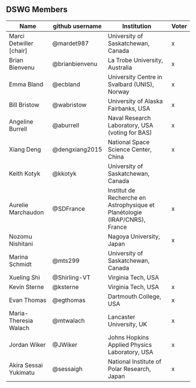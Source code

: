 ## DSWG Members

| Name                    | github username | Institution                                                                | Voter |
|-------------------------|-----------------|----------------------------------------------------------------------------|-------|
| Marci Detwiller [chair] | @mardet987      | University of Saskatchewan, Canada                                         |   x   |
| Brian Bienvenu          | @brianbienvenu  | La Trobe University, Australia                                             |   x   |
| Emma Bland              | @ecbland        | University Centre in Svalbard (UNIS), Norway                               |   x   |
| Bill Bristow            | @wabristow      | University of Alaska Fairbanks, USA                                        |   x   |
| Angeline Burrell        | @aburrell       | Naval Research Laboratory, USA  (voting for BAS)                           |   x   |
| Xiang Deng              | @dengxiang2015  | National Space Science Center, China                                       |   x   |
| Keith Kotyk             | @kkotyk         | University of Saskatchewan, Canada                                         |       |
| Aurelie Marchaudon      | @SDFrance       | Institut de Recherche en Astrophysique et Planétologie (IRAP/CNRS), France |   x   |
| Nozomu Nishitani        |                 | Nagoya University, Japan                                                   |   x   |
| Marina Schmidt          | @mts299         | University of Saskatchewan, Canada                                         |       |
| Xueling Shi             | @Shirling-VT    | Virginia Tech, USA                                                         |       |
| Kevin Sterne            | @ksterne        | Virginia Tech, USA                                                         |   x   |
| Evan Thomas             | @egthomas       | Dartmouth College, USA                                                     |   x   |
| Maria-Theresia Walach   | @mtwalach       | Lancaster University, UK                                                   |   x   |
| Jordan Wiker            | @JWiker         | Johns Hopkins Applied Physics Laboratory, USA                              |   x   |
| Akira Sessai Yukimatu   | @sessaigh       | National Institute of Polar Research, Japan                                |   x   |


